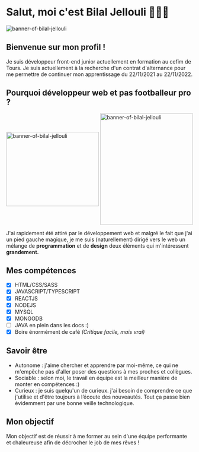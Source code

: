 # Salut, moi c'est Bilal Jellouli 👨🏻‍💻

<img src="https://zupimages.net/up/21/37/dj7y.png" alt="banner-of-bilal-jellouli" >

## Bienvenue sur mon profil !

Je suis développeur front-end junior actuellement en formation au cefim de Tours. 
Je suis actuellement à la recherche d'un contrat d'alternance pour me permettre de continuer mon apprentissage du 22/11/2021 au 22/11/2022. 

## Pourquoi développeur web et pas footballeur pro ?

<img height="200px" width="250px" align="center" src="https://thumbs.gfycat.com/AchingIdolizedLaughingthrush-size_restricted.gif" alt="banner-of-bilal-jellouli" >
<img height="300px" width="250px" align="center" src="https://zupimages.net/up/21/37/jy1f.png" alt="banner-of-bilal-jellouli" >

J'ai rapidement été attiré par le développement web et malgré le fait que j'ai un pied gauche magique, je me suis (naturellement) dirigé vers le web un mélange de **programmation** et
de **design** deux éléments qui m'intéressent **grandement.**

## Mes compétences 

  - [x] HTML/CSS/SASS
  - [x] JAVASCRIPT/TYPESCRIPT
  - [x] REACTJS
  - [x] NODEJS
  - [x] MYSQL
  - [X] MONGODB 
  - [ ] JAVA en plein dans les docs :) 
  - [x] Boire énormément de café *(Critique facile, mais vrai)*
 
## Savoir être 
  - Autonome : j'aime chercher et apprendre par moi-même, ce qui ne m'empêche pas d'aller poser des questions à mes proches et collègues. 
  - Sociable : selon moi, le travail en équipe est la meilleur manière de monter en compétences :)
  - Curieux  : je suis quelqu'un de curieux. j'ai besoin de comprendre ce que j'utilise et d'être toujours à l’écoute des nouveautés. Tout ça passe bien             évidemment par une bonne veille technologique.

## Mon objectif 

Mon objectif est de réussir à me former au sein d'une équipe performante et chaleureuse afin de décrocher le job de mes rêves ! 




